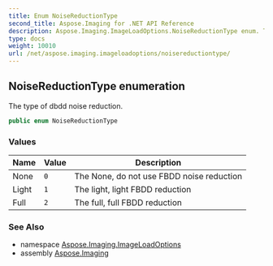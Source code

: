 ```yaml
---
title: Enum NoiseReductionType
second_title: Aspose.Imaging for .NET API Reference
description: Aspose.Imaging.ImageLoadOptions.NoiseReductionType enum. The type of dbdd noise reduction
type: docs
weight: 10010
url: /net/aspose.imaging.imageloadoptions/noisereductiontype/
---
```

## NoiseReductionType enumeration

The type of dbdd noise reduction.

```csharp
public enum NoiseReductionType
```

### Values

| Name | Value | Description |
| --- | --- | --- |
| None | `0` | The None, do not use FBDD noise reduction |
| Light | `1` | The light, light FBDD reduction |
| Full | `2` | The full, full FBDD reduction |

### See Also

* namespace [Aspose.Imaging.ImageLoadOptions](../../aspose.imaging.imageloadoptions/)
* assembly [Aspose.Imaging](../../)



